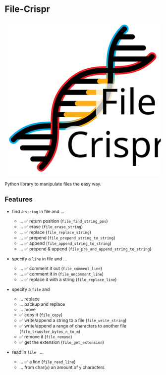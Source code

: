 # File-Crispr

![assets/logo-file-crispr.svg](assets/logo-file-crispr.svg)

Python library to manipulate files the easy way.

## Features

- find a `string` in file and ...

  - ... ✅ return position (`file_find_string_pos`)
  - ... ✅ erase (`file_erase_string`)
  - ... ✅ replace (`file_replace_string`)
  - ... ✅ prepend (`file_prepend_string_to_string`)
  - ... ✅ append (`file_append_string_to_string`)
  - ... ✅ prepend & append (`file_pre_and_append_string_to_string`)

- specify a `line` in file and ...

  - ... ✅ comment it out (`file_comment_line`)
  - ... ✅ comment it in (`file_uncomment_line`)
  - ... ✅ replace it with a string (`file_replace_line`)

- specify a `file` and

  - ... replace
  - ... backup and replace
  - ... move
  - ✅ copy it (`file_copy`)
  - ✅ write/append a string to a file (`file_write_string`)
  - ✅ write/append a range of characters to another file (`file_transfer_bytes_n_to_m`)
  - ✅ remove it (`file_remove`)
  - ✅ get the extension (`file_get_extension`)

- read in `file ` ...

  - ... ✅ a line (`file_read_line`)
  - ... from char(`x`) an amount of `y` characters
